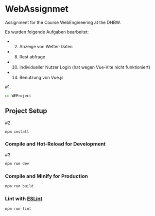 # WebAssignmet
Assignment for the Course WebEngineering at the DHBW.

Es wurden folgende Aufgaben bearbeitet:

- 2. Anzeige von Wetter-Daten

- 8. Rest abfrage

- 10. Individueller Nutzer Login (hat wegen Vue-Vite nicht funktioniert)

- 14. Benutzung von Vue.js

#1.

```sh
cd WEProject
```

## Project Setup
#2.
```sh
npm install
```

### Compile and Hot-Reload for Development
#3.
```sh
npm run dev
```

### Compile and Minify for Production

```sh
npm run build
```

### Lint with [ESLint](https://eslint.org/)

```sh
npm run lint
```
